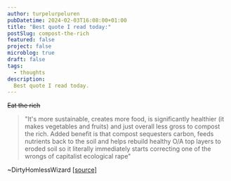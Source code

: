 ```yaml
---
author: turpelurpeluren
pubDatetime: 2024-02-03T16:08:00+01:00
title: "Best quote I read today:"
postSlug: compost-the-rich
featured: false
project: false
microblog: true
draft: false
tags:
  - thoughts
description:
  Best quote I read today.
---
```


~~Eat the rich~~

> "It's more sustainable, creates more food, is significantly healthier (it makes vegetables and fruits) and just overall less gross to compost the rich. Added benefit is that compost sequesters carbon, feeds nutrients back to the soil and helps rebuild healthy O/A top layers to eroded soil so it literally immediately starts correcting one of the wrongs of capitalist ecological rape"

~DirtyHomlessWizard [[source]](https://www.reddit.com/r/solarpunk/comments/qdztqh/comment/hhqicjy/?utm_source=share&utm_medium=web2x&context=3)
